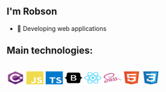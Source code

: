 ## I'm Robson

- 🌱 Developing web applications

## Main technologies:
<div style="display: inline_block"><br>
  <img align="center" alt="rob-Csharp" height="30" width="40" src="https://raw.githubusercontent.com/devicons/devicon/master/icons/csharp/csharp-original.svg">
  <img align="center" alt="rob-Js" height="30" width="40" src="https://raw.githubusercontent.com/devicons/devicon/master/icons/javascript/javascript-plain.svg">
  <img align="center" alt="rob-Ts" height="30" width="40" src="https://raw.githubusercontent.com/devicons/devicon/master/icons/typescript/typescript-plain.svg">
  <img align="center" alt="rob-Ts" height="30" width="40" src="https://raw.githubusercontent.com/devicons/devicon/master/icons/bootstrap/bootstrap-plain.svg">
  <img align="center" alt="rob-React" height="30" width="40" src="https://raw.githubusercontent.com/devicons/devicon/master/icons/react/react-original.svg">
  <img align="center" alt="rob-React" height="30" width="40" src="https://raw.githubusercontent.com/devicons/devicon/master/icons/sass/sass-original.svg">
  <img align="center" alt="rob-HTML" height="30" width="40" src="https://raw.githubusercontent.com/devicons/devicon/master/icons/html5/html5-original.svg">
  <img align="center" alt="rob-CSS" height="30" width="40" src="https://raw.githubusercontent.com/devicons/devicon/master/icons/css3/css3-original.svg">
</div>
